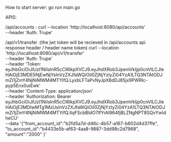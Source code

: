 How to start server:
go run main.go

APIS:

/api/accounts :
curl --location 'http://localhost:8080/api/accounts' \
--header 'Auth: Trupe'


/api/v1/transfer :(the jwt token will be recieved in /api/accounts api response header / header name token)
curl --location 'http://localhost:8080/api/v1/transfer' \
--header 'Auth: Trupe' \
--header 'Token: eyJhbGciOiJIUzI1NiIsInR5cCI6IkpXVCJ9.eyJhdXRob3JpemVkIjp0cnVlLCJleHAiOjE3MDE5NjEwNjYsInVzZXJfaWQiOiI0ZjNjYzIyZi04YzA1LTQ3NTAtODJmZi1jZmY4NjNiMWM4MTYifQ.LyxbLFTaPvNyJpX8dDJ85jx9PWRlc-pyp5Enx0uiEwk' \
--header 'Content-Type: application/json' \
--header 'Authorization: Bearer eyJhbGciOiJIUzI1NiIsInR5cCI6IkpXVCJ9.eyJhdXRob3JpemVkIjp0cnVlLCJleHAiOjE3MDIwMTg1MzUsInVzZXJfaWQiOiI0ZjNjYzIyZi04YzA1LTQ3NTAtODJmZi1jZmY4NjNiMWM4MTYifQ.IlqFScbBIdO7lfYrAl964fjBLZNgNPT8SQvYwIdheCU' \
--data '{"from_account_id":"b2fd5a7d-d46c-4b57-a167-b802d4d37ffe",
"to_account_id":"b4433e5b-af63-4aa8-9887-3dd98c2d7968",
"amount":"2000"
}'



